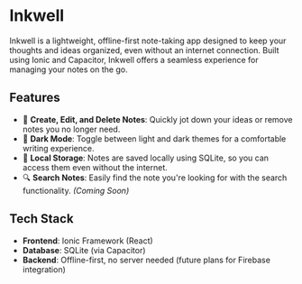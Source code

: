 # Inkwell

Inkwell is a lightweight, offline-first note-taking app designed to keep your thoughts and ideas organized, even without an internet connection. Built using Ionic and Capacitor, Inkwell offers a seamless experience for managing your notes on the go.

## Features

- 📝 **Create, Edit, and Delete Notes**: Quickly jot down your ideas or remove notes you no longer need.
- 🌙 **Dark Mode**: Toggle between light and dark themes for a comfortable writing experience.
- 📂 **Local Storage**: Notes are saved locally using SQLite, so you can access them even without the internet.
- 🔍 **Search Notes**: Easily find the note you're looking for with the search functionality. *(Coming Soon)*

## Tech Stack

- **Frontend**: Ionic Framework (React)
- **Database**: SQLite (via Capacitor)
- **Backend**: Offline-first, no server needed (future plans for Firebase integration)

